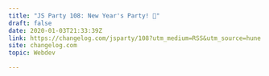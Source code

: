 ```yaml
---
title: "JS Party 108: New Year's Party! 🎉"
draft: false
date: 2020-01-03T21:33:39Z
link: https://changelog.com/jsparty/108?utm_medium=RSS&utm_source=hune
site: changelog.com
topic: Webdev  

---
```

